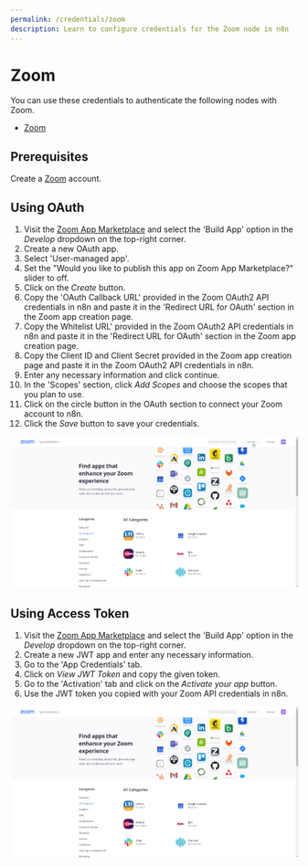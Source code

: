 ```yaml
---
permalink: /credentials/zoom
description: Learn to configure credentials for the Zoom node in n8n
---
```


# Zoom

You can use these credentials to authenticate the following nodes with Zoom.
- [Zoom](../../nodes-library/nodes/Zoom/README.md)

## Prerequisites

Create a [Zoom](https://zoom.us/) account.

## Using OAuth

<!-- ::: tip ⛅️ Note for n8n.cloud users
You'll only need to enter the Credentials Name and click on the circle button in the OAuth section to connect your Zoom account to n8n.
::: -->

1. Visit the [Zoom App Marketplace](https://marketplace.zoom.us/) and select the 'Build App' option in the *Develop* dropdown on the top-right corner.
2. Create a new OAuth app.
3. Select 'User-managed app'.
4. Set the "Would you like to publish this app on Zoom App Marketplace?" slider to off.
5. Click on the *Create* button.
6. Copy the 'OAuth Callback URL' provided in the Zoom OAuth2 API credentials in n8n and paste it in the 'Redirect URL for OAuth' section in the Zoom app creation page.
7. Copy the Whitelist URL' provided in the Zoom OAuth2 API credentials in n8n and paste it in the 'Redirect URL for OAuth' section in the Zoom app creation page.
8. Copy the Client ID and Client Secret provided in the Zoom app creation page and paste it in the Zoom OAuth2 API credentials in n8n.
9. Enter any necessary information and click continue.
10. In the 'Scopes' section, click *Add Scopes* and choose the scopes that you plan to use.
11. Click on the circle button in the OAuth section to connect your Zoom account to n8n.
12. Click the *Save* button to save your credentials.

![Getting Zoom OAuth credentials](./using-oauth.gif)

## Using Access Token

1. Visit the [Zoom App Marketplace](https://marketplace.zoom.us/) and select the 'Build App' option in the *Develop* dropdown on the top-right corner.
2. Create a new JWT app and enter any necessary information.
3. Go to the 'App Credentials' tab.
4. Click on *View JWT Token* and copy the given token. <!-- Typo in code repo, needs PR -->
5. Go to the 'Activation' tab and click on the *Activate your app* button.
6. Use the JWT token you copied with your Zoom API credentials in n8n.

![Getting Zoom JWT credentials](./using-access-token.gif)
